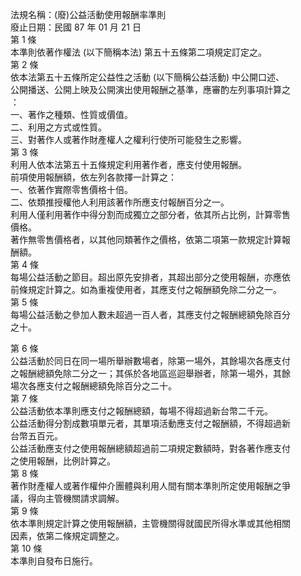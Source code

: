 法規名稱：(廢)公益活動使用報酬率準則  
廢止日期：民國 87 年 01 月 21 日  
第 1 條  
本準則依著作權法 (以下簡稱本法) 第五十五條第二項規定訂定之。  
第 2 條  
依本法第五十五條所定公益性之活動 (以下簡稱公益活動) 中公開口述、  
公開播送、公開上映及公開演出使用報酬之基準，應審酌左列事項計算之  
：  
一、著作之種類、性質或價值。  
二、利用之方式或性質。  
三、對著作人或著作財產權人之權利行使所可能發生之影響。  
第 3 條  
利用人依本法第五十五條規定利用著作者，應支付使用報酬。  
前項使用報酬額，依左列各款擇一計算之：  
一、依著作實際零售價格十倍。  
二、依類推授權他人利用該著作所應支付報酬百分之一。  
利用人僅利用著作中得分割而成獨立之部分者，依其所占比例，計算零售  
價格。  
著作無零售價格者，以其他同類著作之價格，依第二項第一款規定計算報  
酬額。  
第 4 條  
每場公益活動之節目。超出原先安排者，其超出部分之使用報酬，亦應依  
前條規定計算之。如為重複使用者，其應支付之報酬額免除二分之一。  
第 5 條  
每場公益活動之參加人數未超過一百人者，其應支付之報酬總額免除百分  
之十。  


第 6 條  
公益活動於同日在同一場所舉辦數場者，除第一場外，其餘場次各應支付  
之報酬總額免除二分之一；其係於各地區巡迴舉辦者，除第一場外，其餘  
場次各應支付之報酬總額免除百分之二十。  
第 7 條  
公益活動依本準則應支付之報酬總額，每場不得超過新台幣二千元。  
公益活動得分割成數項單元者，其單項活動應支付之報酬額，不得超過新  
台幣五百元。  
公益活動應支付之使用報酬總額超過前二項規定數額時，對各著作應支付  
之使用報酬，比例計算之。  
第 8 條  
著作財產權人或著作權仲介團體與利用人間有關本準則所定使用報酬之爭  
議，得向主管機關請求調解。  
第 9 條  
依本準則規定計算之使用報酬額，主管機關得就國民所得水準或其他相關  
因素，依第二條規定調整之。  
第 10 條  
本準則自發布日施行。  


